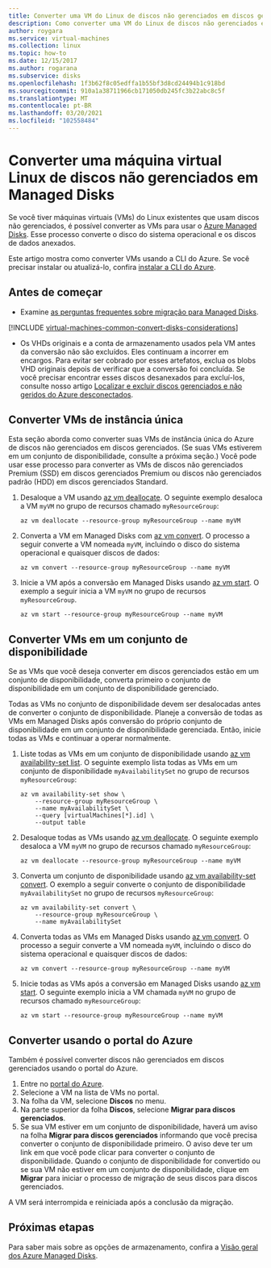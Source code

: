 ```yaml
---
title: Converter uma VM do Linux de discos não gerenciados em discos gerenciados
description: Como converter uma VM do Linux de discos não gerenciados em discos gerenciados usando CLI do Azure.
author: roygara
ms.service: virtual-machines
ms.collection: linux
ms.topic: how-to
ms.date: 12/15/2017
ms.author: rogarana
ms.subservice: disks
ms.openlocfilehash: 1f3b62f8c05edffa1b55bf3d8cd24494b1c918bd
ms.sourcegitcommit: 910a1a38711966cb171050db245fc3b22abc8c5f
ms.translationtype: MT
ms.contentlocale: pt-BR
ms.lasthandoff: 03/20/2021
ms.locfileid: "102558484"
---
```

# <a name="convert-a-linux-virtual-machine-from-unmanaged-disks-to-managed-disks"></a>Converter uma máquina virtual Linux de discos não gerenciados em Managed Disks

Se você tiver máquinas virtuais (VMs) do Linux existentes que usam discos não gerenciados, é possível converter as VMs para usar o [Azure Managed Disks](../managed-disks-overview.md). Esse processo converte o disco do sistema operacional e os discos de dados anexados.

Este artigo mostra como converter VMs usando a CLI do Azure. Se você precisar instalar ou atualizá-lo, confira [instalar a CLI do Azure](/cli/azure/install-azure-cli). 

## <a name="before-you-begin"></a>Antes de começar
* Examine [as perguntas frequentes sobre migração para Managed Disks](../faq-for-disks.md#migrate-to-managed-disks).

[!INCLUDE [virtual-machines-common-convert-disks-considerations](../../../includes/virtual-machines-common-convert-disks-considerations.md)]

* Os VHDs originais e a conta de armazenamento usados pela VM antes da conversão não são excluídos. Eles continuam a incorrer em encargos. Para evitar ser cobrado por esses artefatos, exclua os blobs VHD originais depois de verificar que a conversão foi concluída. Se você precisar encontrar esses discos desanexados para excluí-los, consulte nosso artigo [Localizar e excluir discos gerenciados e não geridos do Azure desconectados](find-unattached-disks.md).

## <a name="convert-single-instance-vms"></a>Converter VMs de instância única
Esta seção aborda como converter suas VMs de instância única do Azure de discos não gerenciados em discos gerenciados. (Se suas VMs estiverem em um conjunto de disponibilidade, consulte a próxima seção.) Você pode usar esse processo para converter as VMs de discos não gerenciados Premium (SSD) em discos gerenciados Premium ou discos não gerenciados padrão (HDD) em discos gerenciados Standard.

1. Desaloque a VM usando [az vm deallocate](/cli/azure/vm). O seguinte exemplo desaloca a VM `myVM` no grupo de recursos chamado `myResourceGroup`:

    ```azurecli
    az vm deallocate --resource-group myResourceGroup --name myVM
    ```

2. Converta a VM em Managed Disks com [az vm convert](/cli/azure/vm). O processo a seguir converte a VM nomeada `myVM`, incluindo o disco do sistema operacional e quaisquer discos de dados:

    ```azurecli
    az vm convert --resource-group myResourceGroup --name myVM
    ```

3. Inicie a VM após a conversão em Managed Disks usando [az vm start](/cli/azure/vm). O exemplo a seguir inicia a VM `myVM` no grupo de recursos `myResourceGroup`.

    ```azurecli
    az vm start --resource-group myResourceGroup --name myVM
    ```

## <a name="convert-vms-in-an-availability-set"></a>Converter VMs em um conjunto de disponibilidade

Se as VMs que você deseja converter em discos gerenciados estão em um conjunto de disponibilidade, converta primeiro o conjunto de disponibilidade em um conjunto de disponibilidade gerenciado.

Todas as VMs no conjunto de disponibilidade devem ser desalocadas antes de converter o conjunto de disponibilidade. Planeje a conversão de todas as VMs em Managed Disks após conversão do próprio conjunto de disponibilidade em um conjunto de disponibilidade gerenciada. Então, inicie todas as VMs e continuar a operar normalmente.

1. Liste todas as VMs em um conjunto de disponibilidade usando [az vm availability-set list](/cli/azure/vm/availability-set). O seguinte exemplo lista todas as VMs em um conjunto de disponibilidade `myAvailabilitySet` no grupo de recursos `myResourceGroup`:

    ```azurecli
    az vm availability-set show \
        --resource-group myResourceGroup \
        --name myAvailabilitySet \
        --query [virtualMachines[*].id] \
        --output table
    ```

2. Desaloque todas as VMs usando [az vm deallocate](/cli/azure/vm). O seguinte exemplo desaloca a VM `myVM` no grupo de recursos chamado `myResourceGroup`:

    ```azurecli
    az vm deallocate --resource-group myResourceGroup --name myVM
    ```

3. Converta um conjunto de disponibilidade usando [az vm availability-set convert](/cli/azure/vm/availability-set). O exemplo a seguir converte o conjunto de disponibilidade `myAvailabilitySet` no grupo de recursos `myResourceGroup`:

    ```azurecli
    az vm availability-set convert \
        --resource-group myResourceGroup \
        --name myAvailabilitySet
    ```

4. Converta todas as VMs em Managed Disks usando [az vm convert](/cli/azure/vm). O processo a seguir converte a VM nomeada `myVM`, incluindo o disco do sistema operacional e quaisquer discos de dados:

    ```azurecli
    az vm convert --resource-group myResourceGroup --name myVM
    ```

5. Inicie todas as VMs após a conversão em Managed Disks usando [az vm start](/cli/azure/vm). O seguinte exemplo inicia a VM chamada `myVM` no grupo de recursos chamado `myResourceGroup`:

    ```azurecli
    az vm start --resource-group myResourceGroup --name myVM
    ```

## <a name="convert-using-the-azure-portal"></a>Converter usando o portal do Azure

Também é possível converter discos não gerenciados em discos gerenciados usando o portal do Azure.

1. Entre no [portal do Azure](https://portal.azure.com).
2. Selecione a VM na lista de VMs no portal.
3. Na folha da VM, selecione **Discos** no menu.
4. Na parte superior da folha **Discos**, selecione **Migrar para discos gerenciados**.
5. Se sua VM estiver em um conjunto de disponibilidade, haverá um aviso na folha **Migrar para discos gerenciados** informando que você precisa converter o conjunto de disponibilidade primeiro. O aviso deve ter um link em que você pode clicar para converter o conjunto de disponibilidade. Quando o conjunto de disponibilidade for convertido ou se sua VM não estiver em um conjunto de disponibilidade, clique em **Migrar** para iniciar o processo de migração de seus discos para discos gerenciados.

A VM será interrompida e reiniciada após a conclusão da migração.

## <a name="next-steps"></a>Próximas etapas

Para saber mais sobre as opções de armazenamento, confira a [Visão geral dos Azure Managed Disks](../managed-disks-overview.md).
